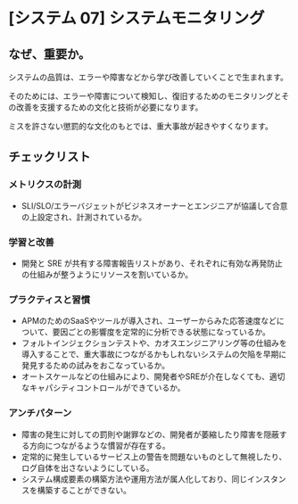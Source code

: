 
# [システム 07] システムモニタリング 

## なぜ、重要か。
システムの品質は、エラーや障害などから学び改善していくことで生まれます。

そのためには、エラーや障害について検知し、復旧するためのモニタリングとその改善を支援するための文化と技術が必要になります。

ミスを許さない懲罰的な文化のもとでは、重大事故が起きやすくなります。

## チェックリスト 

### メトリクスの計測
+ SLI/SLO/エラーバジェットがビジネスオーナーとエンジニアが協議して合意の上設定され、計測されているか。

### 学習と改善
+ 開発と SRE が共有する障害報告リストがあり、それぞれに有効な再発防止の仕組みが整うようにリソースを割いているか。

### プラクティスと習慣
+ APMのためのSaaSやツールが導入され、ユーザーからみた応答速度などについて、要因ごとの影響度を定常的に分析できる状態になっているか。
+ フォルトインジェクションテストや、カオスエンジニアリング等の仕組みを導入することで、重大事故につながるかもしれないシステムの欠陥を早期に発見するための試みをおこなっているか。
+ オートスケールなどの仕組みにより、開発者やSREが介在しなくても、適切なキャパシティコントロールができているか。

### アンチパターン
+ 障害の発生に対しての罰則や謝罪などの、開発者が萎縮したり障害を隠蔽する方向につながるような慣習が存在する。
+ 定常的に発生しているサービス上の警告を問題ないものとして無視したり、ログ自体を出さないようにしている。
+ システム構成要素の構築方法や運用方法が属人化しており、同じインスタンスを構築することができない。
            